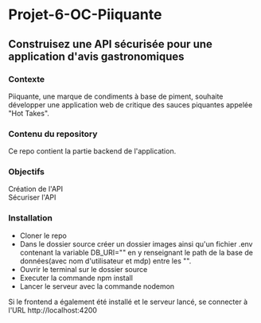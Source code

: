 # Projet-6-OC-Piiquante
## Construisez une API sécurisée pour une application d'avis gastronomiques

### Contexte

Piiquante, une marque de condiments à base de piment, souhaite développer une application web de critique des sauces piquantes appelée "Hot Takes".

### Contenu du repository

Ce repo contient la partie backend de l'application.

### Objectifs

Création de l'API  
Sécuriser l'API

### Installation

* Cloner le repo
* Dans le dossier source créer un dossier images ainsi qu'un fichier .env contenant la variable DB_URI="" en y renseignant le path de la base de données(avec nom d'utilisateur et mdp) entre les "".
* Ouvrir le terminal sur le dossier source
* Executer la commande npm install
* Lancer le serveur avec la commande nodemon

Si le frontend a également été installé et le serveur lancé, se connecter à l'URL http://localhost:4200
